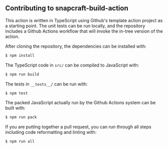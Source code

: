 ## Contributing to snapcraft-build-action

This action is written in TypeScript using Github's template action
project as a starting point.  The unit tests can be run locally, and
the repository includes a Github Actions workflow that will invoke the
in-tree version of the action.

After cloning the repository, the dependencies can be installed with:
```bash
$ npm install
```

The TypeScript code in `src/` can be compiled to JavaScript with:
```bash
$ npm run build
```

The tests in `__tests__/` can be run with:
```bash
$ npm test
```

The packed JavaScript actually run by the Github Actions system can be
built with:
```bash
$ npm run pack
```

If you are putting together a pull request, you can run through all
steps including code reformatting and linting with:
```bash
$ npm run all
```
